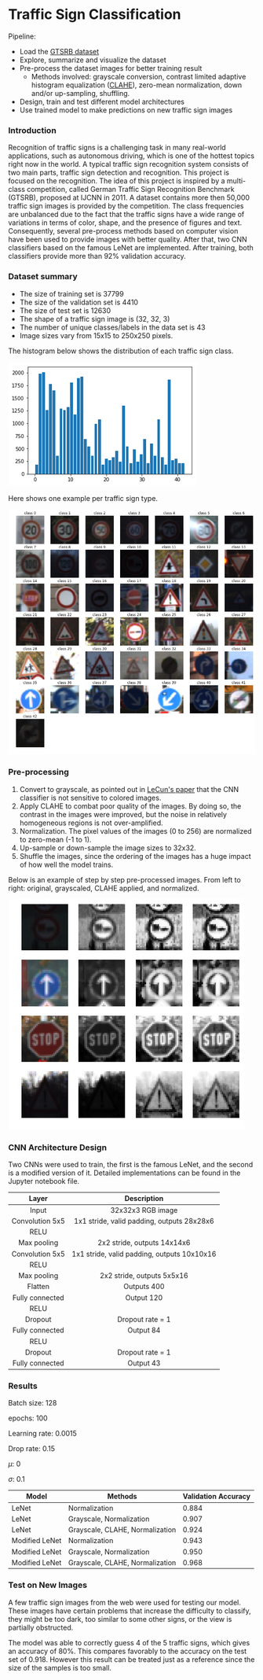 # Traffic Sign Classification

Pipeline:

* Load the [GTSRB dataset](https://sid.erda.dk/public/archives/daaeac0d7ce1152aea9b61d9f1e19370/published-archive.html)
* Explore, summarize and visualize the dataset
* Pre-process the dataset images for better training result
  * Methods involved: grayscale conversion, contrast limited adaptive histogram equalization ([CLAHE](https://en.wikipedia.org/wiki/Adaptive_histogram_equalization)), zero-mean normalization, down and/or up-sampling, shuffling. 
* Design, train and test different model architectures
* Use trained model to make predictions on new traffic sign images



### Introduction

Recognition of traffic signs is a challenging task in many real-world applications, such as autonomous driving, which is one of the hottest topics right now in the world. A typical traffic sign recognition system consists of two main parts, traffic sign detection and recognition. This project is focused on the recognition. The idea of this project is inspired by a multi-class competition, called German Traffic Sign Recognition Benchmark (GTSRB), proposed at IJCNN in 2011. A dataset contains more then 50,000 traffic sign images is provided by the competition. The class frequencies are unbalanced due to the fact that the traffic signs have a wide range of variations in terms of color, shape, and the presence of figures and text. Consequently, several pre-process methods based on computer vision have been used to provide images with better quality. After that, two CNN classifiers based on the famous LeNet are implemented. After training, both classifiers provide more than 92% validation accuracy.



### Dataset summary

- The size of training set is 37799
- The size of the validation set is 4410
- The size of test set is 12630
- The shape of a traffic sign image is (32, 32, 3)
- The number of unique classes/labels in the data set is 43
- Image sizes vary from 15x15 to 250x250 pixels.

The histogram below shows the distribution of each traffic sign class.

![](images\hist.png)

Here shows one example per traffic sign type.

![](images\sign_examples.png)



### Pre-processing

1. Convert to grayscale, as pointed out in [LeCun's paper](https://www.researchgate.net/profile/Yann_Lecun/publication/224260345_Traffic_sign_recognition_with_multi-scale_Convolutional_Networks/links/0912f50f9e763201ab000000/Traffic-sign-recognition-with-multi-scale-Convolutional-Networks.pdf) that the CNN classifier is not sensitive to colored images.
2. Apply CLAHE to combat poor quality of the images. By doing so, the contrast in the images were improved, but the noise in relatively homogeneous regions is not over-amplified.
3. Normalization. The pixel values of the images (0 to 256) are normalized to zero-mean (-1 to 1).
4. Up-sample or down-sample the image sizes to 32x32.
5. Shuffle the images, since the ordering of the images has a huge impact of how well the model trains.

Below is an example of step by step pre-processed images. From left to right: original, grayscaled, CLAHE applied, and normalized.



![](images\pre-process.png)



### CNN Architecture Design

Two CNNs were used to train, the first is the famous LeNet, and the second is a modified version of it. Detailed implementations can be found in the Jupyter notebook file.

|      Layer      |                 Description                 |
| :-------------: | :-----------------------------------------: |
|      Input      |              32x32x3 RGB image              |
| Convolution 5x5 | 1x1 stride, valid padding, outputs 28x28x6  |
|      RELU       |                                             |
|   Max pooling   |        2x2 stride,  outputs 14x14x6         |
| Convolution 5x5 | 1x1 stride, valid padding, outputs 10x10x16 |
|      RELU       |                                             |
|   Max pooling   |         2x2 stride, outputs 5x5x16          |
|     Flatten     |                 Outputs 400                 |
| Fully connected |                 Output 120                  |
|      RELU       |                                             |
|     Dropout     |              Dropout rate = 1               |
| Fully connected |                  Output 84                  |
|      RELU       |                                             |
|     Dropout     |              Dropout rate = 1               |
| Fully connected |                  Output 43                  |



### Results

Batch size: 128

epochs: 100

Learning rate: 0.0015

Drop rate: 0.15

$\mu$: 0

$\sigma$: 0.1

| Model          | Methods                         | Validation Accuracy |
| -------------- | ------------------------------- | ------------------- |
| LeNet          | Normalization                   | 0.884               |
| LeNet          | Grayscale, Normalization        | 0.907               |
| LeNet          | Grayscale, CLAHE, Normalization | 0.924               |
| Modified LeNet | Normalization                   | 0.943               |
| Modified LeNet | Grayscale, Normalization        | 0.950               |
| Modified LeNet | Grayscale, CLAHE, Normalization | 0.968               |



### Test on New Images

A few traffic sign images from the web were used for testing our model. These images have certain problems that increase the difficulty to classify, they might be too dark, too similar to some other signs, or the view is partially obstructed. 

The model was able to correctly guess 4 of the 5 traffic signs, which gives an accuracy of 80%. This compares favorably to the accuracy on the test set of 0.918. However this result can be treated just as a reference since the size of the samples is too small.